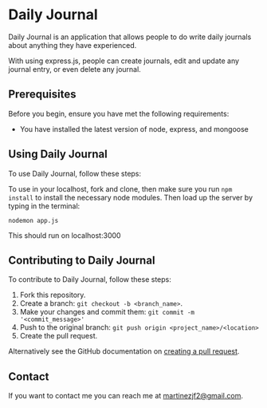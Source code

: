 # Daily Journal

<!--- These are examples. See https://shields.io for others or to customize this set of shields. You might want to include dependencies, project status and licence info here --->

Daily Journal is an application that allows people to do write daily journals about anything they have experienced.

With using express.js, people can create journals, edit and update any journal entry, or even delete any journal.

## Prerequisites

Before you begin, ensure you have met the following requirements:
<!--- These are just example requirements. Add, duplicate or remove as required --->
* You have installed the latest version of node, express, and mongoose



## Using Daily Journal

To use Daily Journal, follow these steps:

To use in your localhost, fork and clone, then make sure you run `npm install` to install the necessary node modules. Then load up the server by typing in the terminal:
```
nodemon app.js
```

This should run on localhost:3000

## Contributing to Daily Journal
<!--- If your README is long or you have some specific process or steps you want contributors to follow, consider creating a separate CONTRIBUTING.md file--->
To contribute to Daily Journal, follow these steps:

1. Fork this repository.
2. Create a branch: `git checkout -b <branch_name>`.
3. Make your changes and commit them: `git commit -m '<commit_message>'`
4. Push to the original branch: `git push origin <project_name>/<location>`
5. Create the pull request.

Alternatively see the GitHub documentation on [creating a pull request](https://help.github.com/en/github/collaborating-with-issues-and-pull-requests/creating-a-pull-request).



## Contact

If you want to contact me you can reach me at <martinezjf2@gmail.com>.

